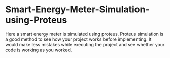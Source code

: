 # Smart-Energy-Meter-Simulation-using-Proteus
Here a smart energy meter is simulated using proteus. Proteus simulation is a good method to see how your project works before implementing.
It would make less mistakes while executing the project and see whether your code is working as you worked.
